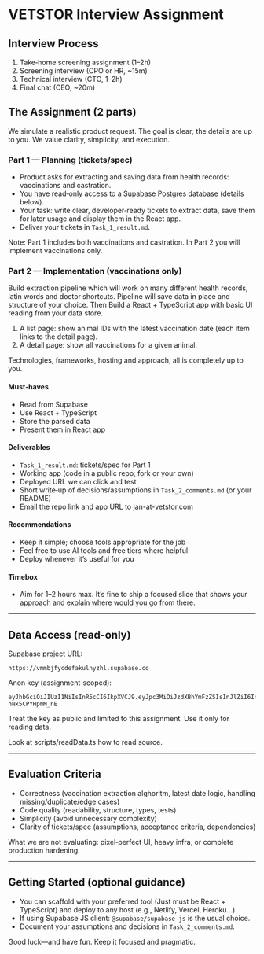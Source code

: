# VETSTOR Interview Assignment
## Interview Process
1. Take‑home screening assignment (1–2h)
2. Screening interview (CPO or HR, ~15m)
3. Technical interview (CTO, 1–2h)
4. Final chat (CEO, ~20m)

## The Assignment (2 parts)
We simulate a realistic product request. The goal is clear; the details are up to you. We value clarity, simplicity, and execution.

### Part 1 — Planning (tickets/spec)
- Product asks for extracting and saving data from health records: vaccinations and castration.
- You have read‑only access to a Supabase Postgres database (details below).
- Your task: write clear, developer‑ready tickets to extract data, save them for later usage and display them in the React app.
- Deliver your tickets in `Task_1_result.md`.

Note: Part 1 includes both vaccinations and castration. In Part 2 you will implement vaccinations only.

### Part 2 — Implementation (vaccinations only)
Build extraction pipeline which will work on many different health records, latin words and doctor shortcuts. Pipeline will save data in place and structure of your choice. Then Build a React + TypeScript app with basic UI reading from your data store.
1. A list page: show animal IDs with the latest vaccination date (each item links to the detail page).
2. A detail page: show all vaccinations for a given animal.

Technologies, frameworks, hosting and approach, all is completely up to you.

#### Must‑haves
- Read from Supabase
- Use React + TypeScript
- Store the parsed data
- Present them in React app

#### Deliverables
- `Task_1_result.md`: tickets/spec for Part 1
- Working app (code in a public repo; fork or your own)
- Deployed URL we can click and test
- Short write‑up of decisions/assumptions in `Task_2_comments.md` (or your README)
- Email the repo link and app URL to jan-at-vetstor.com

#### Recommendations
- Keep it simple; choose tools appropriate for the job
- Feel free to use AI tools and free tiers where helpful
- Deploy whenever it’s useful for you

#### Timebox
- Aim for 1–2 hours max. It’s fine to ship a focused slice that shows your approach and explain where would you go from there.

---

## Data Access (read‑only)
Supabase project URL:

```
https://vmmbjfycdefakulnyzhl.supabase.co
```

Anon key (assignment‑scoped):

```
eyJhbGciOiJIUzI1NiIsInR5cCI6IkpXVCJ9.eyJpc3MiOiJzdXBhYmFzZSIsInJlZiI6InZtbWJqZnljZGVmYWt1bG55emhsIiwicm9sZSI6ImFub24iLCJpYXQiOjE3NTU1OTQ3NDAsImV4cCI6MjA3MTE3MDc0MH0.GrkUW60Hm4vj68zazse1H1GIyg9A-hNx5CPYHpmM_nE
```

Treat the key as public and limited to this assignment. Use it only for reading data.

Look at scripts/readData.ts how to read source.

---

## Evaluation Criteria
- Correctness (vaccination extraction alghoritm, latest date logic, handling missing/duplicate/edge cases)
- Code quality (readability, structure, types, tests)
- Simplicity (avoid unnecessary complexity)
- Clarity of tickets/spec (assumptions, acceptance criteria, dependencies)

What we are not evaluating: pixel‑perfect UI, heavy infra, or complete production hardening.

---

## Getting Started (optional guidance)
- You can scaffold with your preferred tool (Just must be React + TypeScript) and deploy to any host (e.g., Netlify, Vercel, Heroku...).
- If using Supabase JS client: `@supabase/supabase-js` is the usual choice.
- Document your assumptions and decisions in `Task_2_comments.md`.

Good luck—and have fun. Keep it focused and pragmatic.
